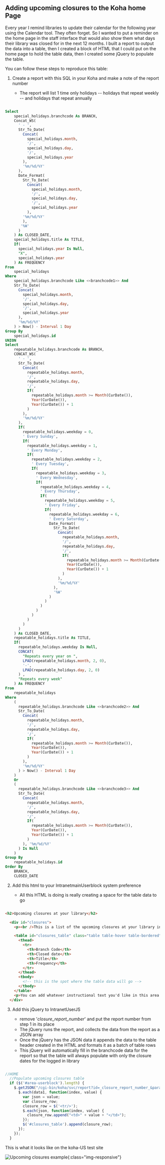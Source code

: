 ## Adding upcoming closures to the Koha home Page

Every year I remind libraries to update their calendar for the following year using the Calendar tool.  They often forget.  So I wanted to put a reminder on the home page in the staff interface that would also show them what days their library was closed for in the next 12 months.  I built a report to output the data into a table, then I created a block of HTML that I could put on the home page to hold the table data, then I created some jQuery to populate the table.

You can follow these steps to reproduce this table:

1. Create a report with this SQL in your Koha and make a note of the report number

    - The report will list 1 time only holidays -- holidays that repeat weekly -- and holidays that repeat annually

```SQL

Select
    special_holidays.branchcode As BRANCH,
    Concat_WS(
      ' - ',
      Str_To_Date(
        Concat(
          special_holidays.month,
          '/',
          special_holidays.day,
          '/',
          special_holidays.year
        ),
        '%m/%d/%Y'
      ),  
      Date_Format(
        Str_To_Date(
          Concat(
            special_holidays.month,
            '/',
            special_holidays.day,
            '/',
            special_holidays.year
          ),
        '%m/%d/%Y'
        ),
       '%W'
      )
    ) As CLOSED_DATE,
    special_holidays.title As TITLE,
    If(
      special_holidays.year Is Null,
      "X",
      special_holidays.year
    ) As FREQUENCY
From
    special_holidays
Where
    special_holidays.branchcode Like <<branchcode1>> And
    Str_To_Date(
      Concat(
        special_holidays.month,
        '/',
        special_holidays.day,
        '/',
        special_holidays.year
      ),
      '%m/%d/%Y'
    ) > Now() - Interval 1 Day
Group By
    special_holidays.id
UNION
Select
    repeatable_holidays.branchcode As BRANCH,
    CONCAT_WS(
      ' - ',
      Str_To_Date(
        Concat(
          repeatable_holidays.month,
          '/',
          repeatable_holidays.day,
          '/',
          If(
            repeatable_holidays.month >= Month(CurDate()),
            Year(CurDate()),
            Year(CurDate()) + 1
          )
        ),
        '%m/%d/%Y'
      ),
      If(
        repeatable_holidays.weekday = 0,
        ' Every Sunday',
        If(
          repeatable_holidays.weekday = 1,
          ' Every Monday',
          If(
            repeatable_holidays.weekday = 2,
            ' Every Tuesday',
            If(
              repeatable_holidays.weekday = 3,
              ' Every Wednesday',
              If(
                repeatable_holidays.weekday = 4,
                ' Every Thursday',
                If(
                  repeatable_holidays.weekday = 5,
                  ' Every Friday',
                  If(
                    repeatable_holidays.weekday = 6,
                    ' Every Saturday',
                    Date_Format(
                      Str_To_Date(
                        Concat(
                          repeatable_holidays.month,
                          '/',
                          repeatable_holidays.day,
                          '/',
                          If(
                            repeatable_holidays.month >= Month(CurDate()),
                            Year(CurDate()),
                            Year(CurDate()) + 1
                          )
                        ),
                        '%m/%d/%Y'
                      ),
                      '%W'
                    )
                  )
                )
              )
            )
          )
        )
      )
    ) As CLOSED_DATE,
    repeatable_holidays.title As TITLE,
    If(
      repeatable_holidays.weekday Is Null,
      CONCAT(
        "Repeats every year on ",
        LPAD(repeatable_holidays.month, 2, 0),
        '-',
        LPAD(repeatable_holidays.day, 2, 0)
      ) ,
      "Repeats every week"
    ) As FREQUENCY
From
    repeatable_holidays
Where
    (
      repeatable_holidays.branchcode Like <<branchcode2>> And
      Str_To_Date(
        Concat(
          repeatable_holidays.month,
          '/',
          repeatable_holidays.day,
          '/',
          If(
            repeatable_holidays.month >= Month(CurDate()),
            Year(CurDate()),
            Year(CurDate()) + 1
          )
        ),
        '%m/%d/%Y'
      ) > Now() - Interval 1 Day
    )
    Or
    (
      repeatable_holidays.branchcode Like <<branchcode3>> And
      Str_To_Date(
        Concat(
          repeatable_holidays.month,
          '/',
          repeatable_holidays.day,
          '/',
          If(
            repeatable_holidays.month >= Month(CurDate()),
            Year(CurDate()),
            Year(CurDate()) + 1
          )
        ), '%m/%d/%Y'
      ) Is Null
    )
Group By
    repeatable_holidays.id
Order By
    BRANCH,
    CLOSED_DATE

```

2. Add this html to your IntranetmainUserblock system preference

    - All this HTML is doing is really creating a space for the table data to go

```html

<h2>Upcoming closures at your library</h2>

  <div id="closures">
    <p><br />This is a list of the upcoming closures at your library in the next 12 months.</p>

    <table id="closures_table" class="table table-hover table-bordered">
      <thead>
        <tr>
          <th>Branch Code</th>
          <th>Closed date</th>
          <th>Title</th>
          <th>Frequency</th>
        </tr>
      </thead>
      <tbody>
        <!-- this is the spot where the table data will go -->
      </tbody>
    </table>
    <p>You can add whatever instructional text you'd like in this area.</p>
  </div>


```

3. Add this jQuery to IntranetUserJS

    - remove '_closure_report_number_' and put the report number from step 1 in its place
    - The jQuery runs the report, and collects the data from the report as a JSON array
    - Once the jQuery has the JSON data it appends the data to the table header created in the HTML and formats it as a batch of table rows
    - This jQuery will automatically fill in the branchcode data for the report so that the table will always populate with only the closure dates for the logged in library

```javascript

//HOME
  //Populate upcoming closures table
  if ($('#area-userblock').length) {
    $.getJSON("/cgi-bin/koha/svc/report?id=_closure_report_number_&param_name=branchcode1&sql_params=" + ($(".logged-in-branch-code").html().trim()) + "&param_name=branchcode2&sql_params=" + ($(".logged-in-branch-code").html().trim()) + "&param_name=branchcode3&sql_params=" + ($(".logged-in-branch-code").html().trim()), function(data1) {
      $.each(data1, function(index, value) {
        var json = value;
        var closure_row;
        closure_row = $('<tr/>');
        $.each(json, function(index, value) {
          closure_row.append("<td>" + value + "</td>");
        });
        $('#closures_table').append(closure_row);
      });
    });
  }

```

This is what it looks like on the koha-US test site

![Upcoming closures example](/images/upcoming_closures_0010.png){:class="img-responsive"}
